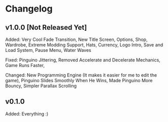 # Changelog


## v1.0.0 **[Not Released Yet]**
Added: Very Cool Fade Transition, New Title Screen, Options, Shop, Wardrobe, Extreme Modding Support, Hats, Currency, Logo Intro, Save and Load System, Pause Menu, Water Waves

Fixed: Pinguino Jittering, Removed Accelerate and Decelerate Mechanics, Game Runs Faster,

Changed: New Programming Engine (It makes it easier for me to edit the game), Pinguino Slides Smoothly When He Wins, Made Pinguino More Bouncy, Simpler Parallax Scrolling


## v0.1.0
Added: Everything :)

